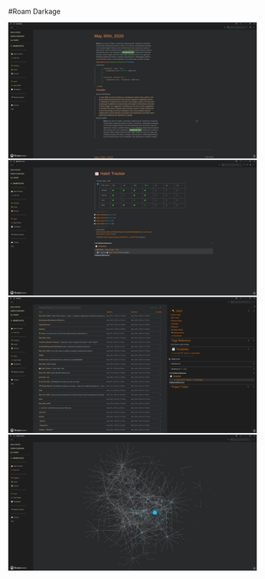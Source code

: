 #Roam Darkage

![](Images/Daily.png)
![](Images/Table.png)
![](Images/All_Pages_Section.png)
![](Images/Graph_Overview.png)
